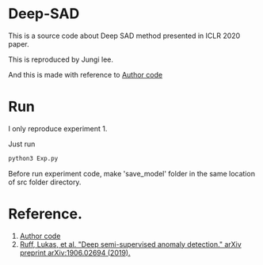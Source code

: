 # Deep-SAD

This is a source code about Deep SAD method presented in ICLR 2020 paper.

This is reproduced by Jungi lee.

And this is made with reference to [Author code][Author code]

# Run 

I only reproduce experiment 1.

Just run

```python
python3 Exp.py
```

Before run experiment code, make 'save_model' folder in the same location of src folder directory.

# Reference.
1. [Author code][Author code]
2. [Ruff, Lukas, et al. "Deep semi-supervised anomaly detection." arXiv preprint arXiv:1906.02694 (2019).][paper]

[paper]:https://arxiv.org/abs/1906.02694
[Author code]: https://github.com/lukasruff/Deep-SAD-PyTorch/tree/2e7aca37412e7f09d42d48d9e722ddfb422c814a

